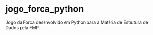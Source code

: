 # jogo_forca_python
Jogo da Forca desenvolvido em Python para a Matéria de Estrutura de Dados pela FMP. 
